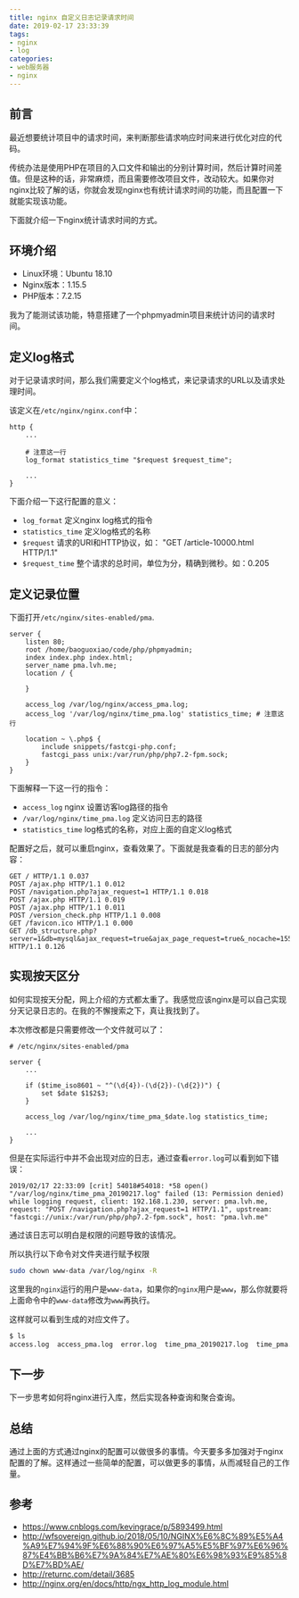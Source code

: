 ```yaml
---
title: nginx 自定义日志记录请求时间
date: 2019-02-17 23:33:39
tags:
- nginx
- log
categories:
- web服务器
- nginx
---
```

## 前言

最近想要统计项目中的请求时间，来判断那些请求响应时间来进行优化对应的代码。

传统办法是使用PHP在项目的入口文件和输出的分别计算时间，然后计算时间差值。但是这种的话，非常麻烦，而且需要修改项目文件，改动较大。如果你对nginx比较了解的话，你就会发现nginx也有统计请求时间的功能，而且配置一下就能实现该功能。

<!-- more -->

下面就介绍一下nginx统计请求时间的方式。

## 环境介绍

- Linux环境：Ubuntu 18.10
- Nginx版本：1.15.5
- PHP版本：7.2.15

我为了能测试该功能，特意搭建了一个phpmyadmin项目来统计访问的请求时间。

## 定义log格式

对于记录请求时间，那么我们需要定义个log格式，来记录请求的URL以及请求处理时间。

该定义在`/etc/nginx/nginx.conf`中：

```nginx
http {
    ...
    
    # 注意这一行
    log_format statistics_time "$request $request_time";

    ...
}
```

下面介绍一下这行配置的意义：

- `log_format` 定义nginx log格式的指令
- `statistics_time` 定义log格式的名称
- `$request` 请求的URI和HTTP协议，如： "GET /article-10000.html HTTP/1.1"
- `$request_time` 整个请求的总时间，单位为分，精确到微秒。如：0.205

## 定义记录位置

下面打开`/etc/nginx/sites-enabled/pma`.

```nginx
server {
	listen 80;
	root /home/baoguoxiao/code/php/phpmyadmin;
	index index.php index.html;
	server_name pma.lvh.me;
	location / {

	}

    access_log /var/log/nginx/access_pma.log;
    access_log '/var/log/nginx/time_pma.log' statistics_time; # 注意这行

	location ~ \.php$ {
		include snippets/fastcgi-php.conf;
		fastcgi_pass unix:/var/run/php/php7.2-fpm.sock;
	}
}
```

下面解释一下这一行的指令：

- `access_log` nginx 设置访客log路径的指令
- `/var/log/nginx/time_pma.log` 定义访问日志的路径
- `statistics_time` log格式的名称，对应上面的自定义log格式

配置好之后，就可以重启nginx，查看效果了。下面就是我查看的日志的部分内容：

```log
GET / HTTP/1.1 0.037
POST /ajax.php HTTP/1.1 0.012
POST /navigation.php?ajax_request=1 HTTP/1.1 0.018
POST /ajax.php HTTP/1.1 0.019
POST /ajax.php HTTP/1.1 0.011
POST /version_check.php HTTP/1.1 0.008
GET /favicon.ico HTTP/1.1 0.000
GET /db_structure.php?server=1&db=mysql&ajax_request=true&ajax_page_request=true&_nocache=1550413689281586612&token=%3B%24*%5DFp%7BVsh%40~8%5D9t HTTP/1.1 0.126
```

## 实现按天区分

如何实现按天分配，网上介绍的方式都太重了。我感觉应该nginx是可以自己实现分天记录日志的。在我的不懈搜索之下，真让我找到了。

本次修改都是只需要修改一个文件就可以了：

```nginx
# /etc/nginx/sites-enabled/pma

server {
	...
	
    if ($time_iso8601 ~ "^(\d{4})-(\d{2})-(\d{2})") {
        set $date $1$2$3;
    }

    access_log /var/log/nginx/time_pma_$date.log statistics_time;
    
    ...
}
```

但是在实际运行中并不会出现对应的日志，通过查看`error.log`可以看到如下错误：

```log
2019/02/17 22:33:09 [crit] 54018#54018: *58 open() "/var/log/nginx/time_pma_20190217.log" failed (13: Permission denied) while logging request, client: 192.168.1.230, server: pma.lvh.me, request: "POST /navigation.php?ajax_request=1 HTTP/1.1", upstream: "fastcgi://unix:/var/run/php/php7.2-fpm.sock", host: "pma.lvh.me"
```

通过该日志可以明白是权限的问题导致的该情况。

所以执行以下命令对文件夹进行赋予权限

```bash
sudo chown www-data /var/log/nginx -R
```

这里我的`nginx`运行的用户是`www-data`，如果你的`nginx`用户是`www`，那么你就要将上面命令中的`www-data`修改为`www`再执行。

这样就可以看到生成的对应文件了。

```bash
$ ls
access.log  access_pma.log  error.log  time_pma_20190217.log  time_pma.log
```

## 下一步

下一步思考如何将nginx进行入库，然后实现各种查询和聚合查询。

## 总结

通过上面的方式通过nginx的配置可以做很多的事情。今天要多多加强对于nginx配置的了解。这样通过一些简单的配置，可以做更多的事情，从而减轻自己的工作量。

## 参考

- https://www.cnblogs.com/kevingrace/p/5893499.html
- http://wfsovereign.github.io/2018/05/10/NGINX%E6%8C%89%E5%A4%A9%E7%94%9F%E6%88%90%E6%97%A5%E5%BF%97%E6%96%87%E4%BB%B6%E7%9A%84%E7%AE%80%E6%98%93%E9%85%8D%E7%BD%AE/
- http://returnc.com/detail/3685
- http://nginx.org/en/docs/http/ngx_http_log_module.html
